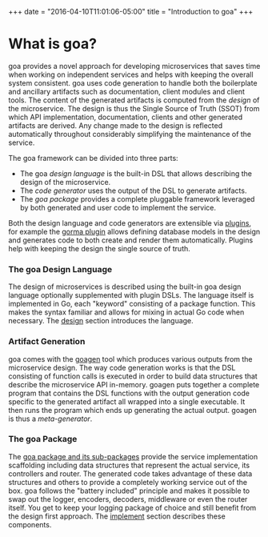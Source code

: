 +++
date = "2016-04-10T11:01:06-05:00" 
title = "Introduction to goa"
+++

# What is goa?

goa provides a novel approach for developing microservices that saves time when working on
independent services and helps with keeping the overall system consistent. goa uses code generation
to handle both the boilerplate and ancillary artifacts such as documentation, client modules and
client tools. The content of the generated artifacts is computed from the *design* of the
microservice. The design is thus the Single Source of Truth (SSOT) from which API implementation,
documentation, clients and other generated artifacts are derived. Any change made to the design is
reflected automatically throughout considerably simplifying the maintenance of the service.

The goa framework can be divided into three parts:

* The goa *design language* is the built-in DSL that allows describing the design of the
  microservice.
* The *code generator* uses the output of the DSL to generate artifacts.
* The *goa package* provides a complete pluggable framework leveraged by both generated and user
  code to implement the service.

Both the design language and code generators are extensible via [plugins](/extend/), for example
the [gorma plugin](/extend/gorma/) allows defining database models in the design and generates
code to both create and render them automatically. Plugins help with keeping the design the single
source of truth.

### The goa Design Language

The design of microservices is described using the built-in goa design language optionally
supplemented with plugin DSLs. The language itself is implemented in Go, each "keyword" consisting
of a package function. This makes the syntax familiar and allows for mixing in actual Go code when
necessary. The [design](/design/) section introduces the language.

### Artifact Generation

goa comes with the [goagen](/implement/goagen/) tool which produces various outputs from the
microservice design. The way code generation works is that the DSL consisting of function calls is
executed in order to build data structures that describe the microservice API in-memory. goagen puts
together a complete program that contains the DSL functions with the output generation code specific
to the generated artifact all wrapped into a single executable. It then runs the program which ends
up generating the actual output. goagen is thus a *meta-generator*.

### The goa Package

The [goa package and its sub-packages](/reference/) provide the service implementation scaffolding
including data structures that represent the actual service, its controllers and router. The
generated code takes advantage of these data structures and others to provide a completely working
service out of the box. goa follows the "battery included" principle and makes it possible to swap
out the logger, encoders, decoders, middleware or even the router itself. You get to keep your
logging package of choice and still benefit from the design first approach. The
[implement](/implement/) section describes these components.
